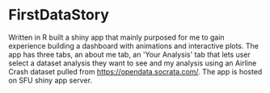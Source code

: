 # FirstDataStory
Written in R built a shiny app that mainly purposed for me to gain experience building a dashboard with animations and interactive plots. The app has three tabs, an about me tab, an 'Your Analysis' tab that lets user select a dataset analysis they want to see and my analysis using an Airline Crash dataset pulled from https://opendata.socrata.com/. The app is hosted on SFU shiny app server. 
